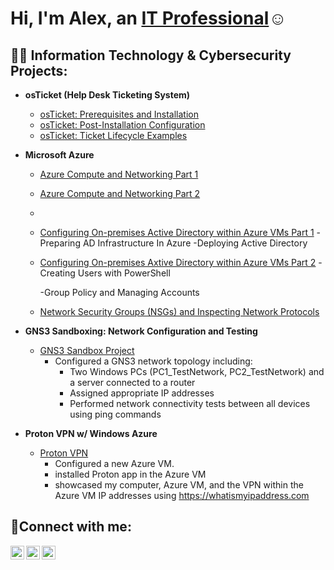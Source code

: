 <h1>Hi, I'm Alex, an <a href="https://www.linkedin.com/in/alex-galdamez/">IT Professional</a>☺</h1>

<h2>👨‍💻 Information Technology & Cybersecurity Projects:</h2>

- <b>osTicket (Help Desk Ticketing System)</b>
  - [osTicket: Prerequisites and Installation](https://github.com/alexgaldamez/osticket-prereqs)
  - [osTicket: Post-Installation Configuration](https://github.com/alexgaldamez/post-install-config)
  - [osTicket: Ticket Lifecycle Examples](https://github.com/alexgaldamez/ticket-lifecycle)
  
- <b>Microsoft Azure</b>
  - [Azure Compute and Networking Part 1](https://github.com/A23Gmez/Azure-Compute-and-Networking)
  - [Azure Compute and Networking Part 2]()
  - 
  - [Configuring On-premises Active Directory within Azure VMs Part 1](https://github.com/alexgaldamez/configure-ad)
    -Preparing AD Infrastructure In Azure
    -Deploying Active Directory
    
  - [Configuring On-premises Axtive Directory within Azure VMs Part 2]()
    -Creating Users with PowerShell
    
    
    -Group Policy and Managing Accounts
    
  - [Network Security Groups (NSGs) and Inspecting Network Protocols](https://github.com/alexgaldamez/azure-network-protocols)

- <b>GNS3 Sandboxing: Network Configuration and Testing</b>
  - [GNS3 Sandbox Project](https://github.com/A23Gmez/gns3-sandbox1)
    - Configured a GNS3 network topology including:
      - Two Windows PCs (PC1_TestNetwork, PC2_TestNetwork) and a server connected to a router
      - Assigned appropriate IP addresses
      - Performed network connectivity tests between all devices using ping commands

- <b>Proton VPN w/ Windows Azure</b>
  - [Proton VPN](https://github.com/A23Gmez/Proton-VPN)
    - Configured a new Azure VM.
    - installed Proton app in the Azure VM
    - showcased my computer, Azure VM, and the VPN within the Azure VM IP addresses
      using https://whatismyipaddress.com

<h2>🤳Connect with me:</h2>

[<img align="left" alt="Alex | Twitter" width="22px" src="https://cdn.jsdelivr.net/npm/simple-icons@v3/icons/twitter.svg" />][twitter]
[<img align="left" alt="Alex | LinkedIn" width="22px" src="https://cdn.jsdelivr.net/npm/simple-icons@v3/icons/linkedin.svg" />][linkedin]
[<img align="left" alt="Alex | Instagram" width="22px" src="https://cdn.jsdelivr.net/npm/simple-icons@v3/icons/instagram.svg" />][instagram]

[twitter]: https://twitter.com/alexgaldamez
[instagram]: https://www.instagram.com/alexgaldamez
[linkedin]: https://linkedin.com/in/alexgaldamez
